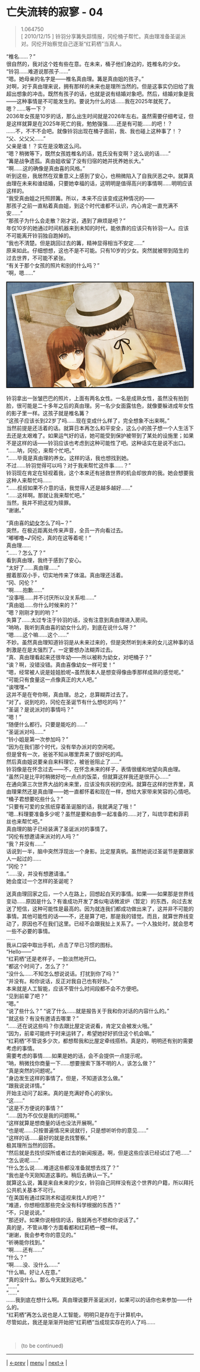 # 亡失流转的寂寥 - 04
> 1.064750  
> [ 2010/12/15 ] 铃羽分享篝失踪情报，冈伦桶子帮忙。真由理准备圣诞派对。冈伦开始察觉自己逐渐“红莉栖”当真人。  

“椎名……？”  
很自然的，我对这个姓有些在意。在未来，桶子他们身边的，姓椎名的少女。  
“铃羽……难道说那孩子……”  
“嗯。她母亲的名字是——椎名真由理。篝是真由姐的孩子。”  
对啊，对于真由理来说，拥有那样的未来也是理所当然的。但是这事实仍旧给了我超出想象的冲击。既然有孩子的话，也就是说有结婚对象吧。然后，结婚对象是我——这种事情是不可能发生的。要说为什么的话……我在2025年就死了。  
嗯？……等一下？  
2036年女孩是10岁的话，那么出生时间就是2026年左右。虽然需要仔细考证，但是这样就算是在2025年死亡的我，勉勉强强……还是有可能……的吧！？  
……不，不不不会吧。就像铃羽出现在桶子面前，我、我也碰上这种事了！？  
“父、父父父……”  
父亲是谁！？实在是没敢这么问。  
“嗯？稍微等下，既然女孩姓椎名的话，姓氏没有变啊？这么说的话……”  
“篝是战争遗孤。真由姐收留了没有归宿的她并抚养她长大。”  
“啊……这的确像是真由喜的风格。”  
听到这些，我居然在双重意义上感到了安心，也稍微陷入了自我厌恶之中。就算真由理在未来和谁结婚，只要她幸福的话，这明明是值得高兴的事情啊……明明应该这样的。  
“我受真由姐之托照顾篝。所以，本来不应该变成这种情况的——  
 那孩子之前一直粘着真由姐，到这个时代谁都不认识，内心肯定一直充满不安……”  
“那孩子为什么会走散？刚才说，遇到了麻烦是吧？”  
年仅10岁的她通过时间机器来到未知的时代，能依靠的应该只有铃羽一人。应该不可能离开铃羽独自跑掉的。  
“我也不清楚。但是跳回过去的篝，精神显得相当不安定……”  
原来如此。仔细想想，这也不是不可能。只有10岁的少女。突然就被带到陌生的过去世界，不可能不紧张。  
“有关于那个女孩的照片和别的什么吗？”  
“啊，嗯……”  

![](../img/0054-1.png)

铃羽拿出一张皱巴巴的照片，上面有两名女性。一名是成熟女性，虽然没有拍到脸，很可能是二十多年之后的真由理。另一名少女面露怯色，就像要躲进成年女性的影子里一样。这孩子就是椎名篝？  
“这孩子应该长到22岁了吗……现在变成什么样了，完全想象不出来啊。”  
当然前提是还活着的话。就算日本再怎么和平安全，这么小的孩子想一个人生活下去还是太艰难了。如果运气好的话，她可能受到保护被带到了某处的设施里；如果不是这样的话——铃羽应该也考虑到这种可能性了吧。这种话实在是说不出口。  
“……呐，冈伦，来帮个忙吧。”  
“……毕竟是真由理的养女。这样的话，我也想找到她。  
 不过……铃羽觉得可以吗？对于我来帮忙这件事……？”  
铃羽现在肯定在轻视着我，这个本来还有拯救世界的机会却放弃的我。她会想要我这种人来帮忙吗……  
“……叔叔如果不介意的话，我觉得人还是越多越好……”  
“……这样啊。那就让我来帮忙吧。”  
当然，我并不把这视为赎罪。  
“谢谢。”  

“真由喜的<abbr title="注：“幼女”和“养女”同音">幼女</abbr>怎么了吗~？”  
突然，在极近距离处传来声音，全员一齐向看过去。  
“嘟嘟噜~♪冈伦，真的在这等着呢！”  
真由理……  
“……？怎么了？”  
看到真由理，我终于感到了安心。  
“太好了……真由理……”  
握着那双小手，切实地传来了体温。真由理还活着。  
“冈、冈伦？”  
“啊……抱歉……”  
“没事哦……并不讨厌所以没关系啦……”  
“真由姐……你什么时候来的？”  
“嗯？刚刚才到的哟？”  
失算了……太过专注于铃羽的话，没有注意到真由理进入房间。  
“呐呐，我听到真由喜的幼女什么的，到底在说什么呀？”  
“嗯……这个嘛……这个……”  
不妙。虽然真由理知道铃羽是从未来过来的，但是突然听到未来的女儿这种事的话刺激是在是太强烈了。一定要想办法糊弄过去。  
“真、真由理看起来还很年幼——所以被称为幼女，对吧桶子？”  
“诶？啊，没错没错。真由喜像幼女一样可爱！”  
“嗯，经常被人说是娃娃脸呢~虽然我本人是想变得像由季那样成熟的感觉呢。”  
“可能只有食量这一点像真正的大人吧。”  
“诶嘿嘿~”  
这并不是在夸你啊，真由理。总之，总算糊弄过去了。  
“对了。说到吃的，冈伦在圣诞节有什么想吃的吗？”  
“圣诞？是说派对的事情吗？”  
“嗯！”  
“随便什么都行。只要是能吃的……”  
“圣诞派对吗……”  
“铃小姐是第一次参加吗？”  
“因为在我们那个时代，没有举办派对的空闲呢。  
 但是曾有一次，爸爸不知从哪里弄来了很好吃的鸡。  
 然后真由姐说要亲自来料理它，被爸爸阻止了……”  
铃羽像是在怀念过去——不，在怀念未来的样子，表情很缓和地望向真由理。  
“虽然只是比平时稍微好吃一点点的饭菜，但就算这样我还是很开心……”  
在通向第三次世界大战的未来里，应该没有庆祝的空闲。就算在这样的世界里，真由理果然还是真由理——她一直都怀着和现在一样，想给大家带来笑容的心情吧。  
“桶子君想要吃些什么？”  
“只要有可爱的女孩纸穿着圣诞服的话，我就满足了哦！”  
“嗯…料理要准备多少呢？虽然是要和由季一起准备的……对了，叫琉华君和菲莉丝也来帮忙吧。”  
真由理的脑子已经装满了圣诞派对的事情了。  
“冈伦有想邀请来派对的人吗？”  
“我？并没有……”  
话说到一半，脑中突然浮现出一个身影。比定屋真帆。虽然她说过圣诞节是要跟家人一起过的……  
“冈伦？”  
“……没，并没有想邀请谁。”  
她会度过一个怎样的圣诞呢？  

送真由理回家之后，一个人在路上，回想起白天的事情。如果——如果那是世界线变动……原因是什么？有谁成功开发了类似电话微波炉（暂定）的东西，向过去发送了短信，这种可能性是最高的。因为就连我们都成功做出来了，这并非不可能的事情。其他可能性的话——不，还是算了吧，那是我的错觉。而且，就算世界线变动了，原因也不在我们这里。已经不会跟我扯上关系了。一个人独处时，就会思考一些不必要的事情。  
……  
我从口袋中取出手机，点击了早已习惯的图标。  
“Hello——”  
“红莉栖”还是老样子，一脸淡然地开口。  
“都这个时间了，怎么了？”  
“没什么……不知怎么想说说话。打扰到你了吗？”  
“并没有。和你说话，反正对我自己也有好处。”  
本来就是人工智能，应该不管什么时间段都不会不方便吧。  
“见到前辈了吧？”  
“嗯。”  
“说了些什么？”
“说了什么……就是报告关于我和你对话的内容什么的。”  
“就这些？有没有邀请去哪里？”  
“……还在说这些吗？你去跟比屋定说说看，肯定又会被发火哦。”  
“因为，前辈可能终于时来运转了，希望她好好抓住这个机会嘛。”  
“红莉栖”不管说多少次，都想帮我和比屋定牵线搭桥。真是的，明明还有别的需要考虑的事情。  
需要考虑的事情……如果是她的话，会不会提供一点提示呢。  
“呐，稍微找你商量一下……想要搜索下落不明的人，该怎么做？”  
“真是突然的问题呢。”  
“身边发生这样的事情了。但是，不知道该怎么做。”  
“跟我说说详情。”  
开始主动问了起来。真的是充满好奇心的家伙。  
“这……”  
“这是不方便说的事情？”  
“……因为不仅仅是我的问题啊。”  
“这样就算是想商量的话也没法开展啊。”  
“也是呢……只按普遍情况来说就行，只是想听听你的意见……”  
“这样的话……最好的就是去找警察。”  
极其理所当然的回答。  
“然后就是去找侦探所或者过去的新闻报道。啊，但是这些应该已经试过了吧……”  
“怎么说呢……”  
“什么怎么说……难道这些都没准备就想去找了？”  
“我也是今天刚知道这事的。稍后去确认一下。”  
就算这么说，篝是来自未来的少女，铃羽自己同样没有这个世界的户籍，所以拜托公共机关基本不可行。  
“在美国有通过探测术和遥视来找人的吧？”  
“难道，你想相信那些完全没有科学根据的东西？”  
“不，只是说说。”  
“那还好。如果你说相信的话，我就再也不想和你说话了。”  
真的是，不管从哪个方面看都和红莉栖一模一样。  
“谢谢，我会参考你的意见的。”  
“祈祷能你找到。”  
“啊……还有……”  
“什么？”  
“啊……没、没什么……”  
“什么嘛。好让人在意。”  
“真的没什么。那么今天就到这吧。”  
“……”  
“……”  
……我到底在想什么啊。真由理说要开圣诞派对，如果可以的话你也来参加——什么的。  
“红莉栖”再怎么说也是人工智能，明明只是存在于计算机中。  
尽管如此，我还是渐渐开始把“红莉栖”当成现实存在的人了吗……  


<br/>

> (to be continued)
---

| [←prev](./0053) | [menu](../) | [next→](./0055) |
